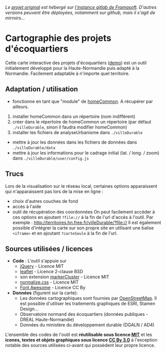 *Le [projet original](https://git.framasoft.org/territoires/cartoVilleDurable) est hébergé sur [l'instance gitlab de Framasoft](https://git.framasoft.org). D'autres versions peuvent être déployées, notamment sur github, mais il s'agit de mirroirs...*

# Cartographie des projets d'écoquartiers
Cette carte interactive des projets d'écoquartiers ([demo](http://territoires.hn.free.fr/villeDurable)) est un outil initialement développé pour la Haute-Normandie puis adapté à la Normandie. Facilement adaptable à n'importe quel territoire.

## Adaptation / utilisation
* fonctionne en tant que "module" de [homeCommon](../../../homeCommon). A récupérer par ailleurs.
 1. installer homeCommon dans un répertoire (nom indifférent)
 2. créer dans le répertoire de homeCommon un répertoire (par défaut `./villeDurable`, sinon il faudra modifier homeCommon)
 3. installer les fichiers de analyseUrbanisme dans `./villeDurable`
* mettre à jour les données dans les fichiers de données dans `./villeDurable/data`
* mettre à jour les informations pour le cadrage initial (lat. / long. / zoom) dans `./villeDurable/user/config.js`

## Trucs
Lors de la visualisation sur le réseau local, certaines options apparaissent qui n'apparaissent pas lors de la mise en ligne :
* choix d'autres couches de fond
* accès à l'aide
* outil de récupération des coordonnées
On peut facilement accéder à ces options en ajoutant `?file://` à la fin de l'url d'accès à l'outil. Par exemple : http://territoires.hn.free.fr/villeDurable/?file://
Il est également possible d'intégrer la carte sur son propre site en utilisant une balise `<iframe>` et en ajoutant `?carteSeule` à la fin de l'url.

## Sources utilisées / licences
* **Code** : L'outil s'appuie sur 
  * [jQuery](https://jquery.org)  - Licence MIT
  * [leaflet](http://leafletjs.com/) - Licence 2-clause BSD
  * son extension [markerCluster](https://github.com/Leaflet/Leaflet.markercluster) - Licence MIT
  * [normalize.css](github.com/necolas/normalize.css) - Licence MIT
  * [Font Awesome](http://fontawesome.io/) - Licence CC By
* **Données** (figurent sur la carte):
  * Les données cartographiques sont fournies par [OpenStreetMap](http://osm.org). Il est possible d'utiliser les traitements graphiques de ESRI, Stamen Design...
  * Observatoire normand des écoquartiers (données publiques - DREAL Haute-Normandie)
  * Données du ministère du développement durable (DGALN / AD4)
  
L'ensemble des codes de l'outil est **réutilisable sous licence [MIT](http://opensource.org/licenses/MIT)** et les **icones, textes et objets graphiques sous licence [CC By 3.0](http://creativecommons.org/licenses/by/3.0/deed.fr)** à l'exception notable des sources utilisées ci-avant qui possèdent leur propre licence.